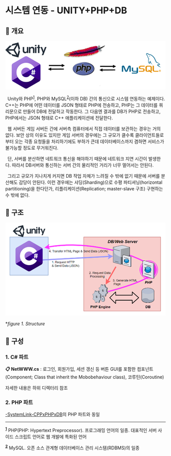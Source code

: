 # 시스템 연동 - UNITY+PHP+DB
## 📢 개요

 ![capture](https://github.com/kbm0996/-SystemLink-UNITYxPHPxDB/blob/master/JPG/figure0.png)

 Unity와 PHP<sup id="1">[1](#footnote1)</sup>, PHP와 MySQL<sup id="2">[2](#footnote2)</sup>(이하 DB) 간의 통신으로 시스템 연동하는 예제이다. C++는 PHP에 어떤 데이터를 JSON 형태로 PHP에 전송하고, PHP는 그 데이터를 쿼리문으로 만들어 DB에 전달하고 작동한다. 그 다음엔 결과를 DB가 PHP로 전송하고, PHP에서는 JSON 형태로 C++ 애플리케이션에 전달한다. 

 웹 서버든 게임 서버든 간에 서버측 컴퓨터에서 직접 데이터를 보관하는 경우는 거의 없다. 보안 상의 이유도 있지만 게임 서버의 경우에는 그 규모가 클수록 클라이언트들로부터 오는 각종 요청들을 처리하기에도 부하가 큰데 데이터베이스까지 겸하면 서비스가 불가능할 정도로 무거워진다.
 
 단, 서버를 분산하면 네트워크 통신을 해야하기 때문에 네트워크 지연 시간이 발생한다. 따라서 DB서버와 통신하는 서버 간의 물리적인 거리가 너무 멀어서는 안된다.

 그리고 규모가 지나치게 커지면 DB 작업 자체가 느려질 수 밖에 없기 때문에 서버를 분산해도 감당이 안된다. 이런 경우에는 샤딩(Sharding)으로 수평 파티셔닝(horizontal partitioning)을 한다던가, 리플리케이션(Replication; master-slave 구조) 구현하는 수 밖에 없다.  

## 📐 구조

  ![capture](https://github.com/kbm0996/-SystemLink-UNITYxPHPxDB/blob/master/JPG/figure1.PNG)
  
  **figure 1. Structure*
  
## 📑 구성

### 1. C# 파트

**📋 NetWWW.cs** : 로그인, 회원가입, 세션 갱신 등 버튼 GUI를 포함한 컴포넌트(Component; Class that inherit the Mobobehaviour class), 코루틴(Coroutine)

자세한 내용은 하위 디렉터리 참조

### 2. PHP 파트

[-SystemLink-CPPxPHPxDB](https://github.com/kbm0996/-SystemLink-CPPxPHPxDB)의 PHP 파트와 동일

---

<sup><b id="footnote1">[1](#1)</b></sup> PHP(PHP: Hypertext Preprocessor). 프로그래밍 언어의 일종. 대표적인 서버 사이드 스크립트 언어로 웹 개발에 특화된 언어

<sup><b id="footnote2">[2](#2)</b></sup> MySQL. 오픈 소스 관계형 데이터베이스 관리 시스템(RDBMS)의 일종
